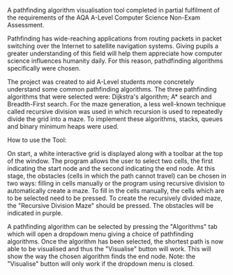 
A pathfinding algorithm visualisation tool completed in partial fulfilment of the requirements of the AQA A-Level Computer Science Non-Exam Assessment.

Pathfinding has wide-reaching applications from routing packets in packet switching over the Internet to satellite navigation systems. Giving pupils a greater understanding of this field will help them appreciate how computer science influences humanity daily. For this reason, pathdfinding algorithms specifically were chosen.

The project was created to aid A-Level students more concretely understand some common pathfinding algorithms. The three pathfinding algorithms that were selected were: Dijkstra's algorithm; A* search and Breadth-First search. For the maze generation, a less well-known technique called recursive division was used in which recursion is used to repeatedly divide the grid into a maze. To implement these algorithms, stacks, queues and binary minimum heaps were used.

How to use the Tool:

On start, a white interactive grid is displayed along with a toolbar at the top of the window. The program allows the user to select two cells, the first indicating the start node and the second indicating the end node. At this stage, the obstacles (cells in which the path cannot travel) can be chosen in two ways: filling in cells manually or the program using recursive division to automatically create a maze. To fill in the cells manually, the cells which are to be selected need to be pressed. To create the recursively divided maze, the "Recursive Division Maze" should be pressed. The obstacles will be indicated in purple.

A pathfinding algorithm can be selected by pressing the "Algorithms" tab which will open a dropdown menu giving a choice of pathfinding algorithms. Once the algorithm has been selected, the shortest path is now able to be visualised and thus the "Visualise" button will work. This will show the way the chosen algorithm finds the end node.  Note: the "Visualise" button will only work if the dropdown menu is closed.  
